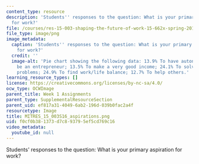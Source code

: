 ```yaml
---
content_type: resource
description: 'Students'' responses to the question: What is your primary aspiration
  for work?'
file: /courses/res-15-003-shaping-the-future-of-work-15-662x-spring-2016/f0cf0b381373d7c893795ef5cd769c16_MITRES_15_003S16_aspirations.png
file_type: image/png
image_metadata:
  caption: 'Students'' responses to the question: What is your primary aspiration
    for work?'
  credit: ''
  image-alt: 'Pie chart showing the following data: 13.9% To have autonomy; 11% To
    be an entrepreneur; 13.5% To make a very good income; 24.1% To solve big and important
    problems; 24.9% To find work/life balance; 12.7% To help others.'
learning_resource_types: []
license: https://creativecommons.org/licenses/by-nc-sa/4.0/
ocw_type: OCWImage
parent_title: Week 1 Assignments
parent_type: SupplementalResourceSection
parent_uid: ef817a31-4049-6ab2-196d-039b0fac2a4f
resourcetype: Image
title: MITRES_15_003S16_aspirations.png
uid: f0cf0b38-1373-d7c8-9379-5ef5cd769c16
video_metadata:
  youtube_id: null
---
```

Students' responses to the question: What is your primary aspiration for work?